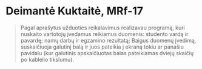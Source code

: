 # Deimantė Kuktaitė, MRf-17

> Pagal aprašytus užduoties reikalavimus realizavau programą, kuri nuskaito vartotojų įvedamus reikiamus duomenis: studento vardą ir pavardę; namų darbų ir egzamino rezultatą; Baigus duomenų įvedimą, suskaičiuoja galutinį balą ir juos pateikia į ekraną tokiu ar panašiu pavidalu (kur galutinis apskaičiuotas balas pateikiamas dviejų skaičių po kablelio tikslumu).
